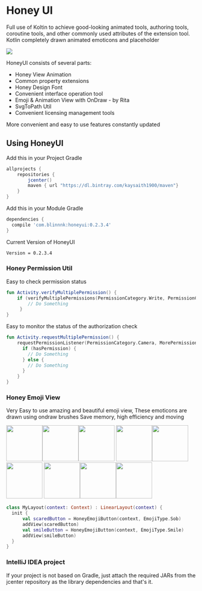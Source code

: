 # Honey UI

Full use of Koltin to achieve good-looking animated tools, authoring tools, coroutine tools, and other commonly used attributes of the extension tool. Kotlin completely drawn animated emoticons and placeholder

![](https://github.com/kaysaith/honeyui/blob/master/honey/src/main/res/drawable/honeyui.jpg)

HoneyUI consists of several parts:

* Honey View Animation
* Common property extensions
* Honey Design Font
* Convenient interface operation tool
* Emoji & Animation View with OnDraw - by Rita
* SvgToPath Util
* Convenient licensing management tools

More convenient and easy to use features constantly updated

## Using HoneyUI

Add this in your Project Gradle
```groovy
allprojects {
    repositories {
        jcenter()
        maven { url "https://dl.bintray.com/kaysaith1900/maven"}
    }
}
```

Add this in your Module Gradle
```groovy
dependencies {
  compile 'com.blinnnk:honeyui:0.2.3.4'  
}
```

Current Version of HoneyUI

```html
Version = 0.2.3.4
```

### Honey Permission Util

Easy to check permission status

```kotlin
fun Activity.verifyMultiplePermission() {
    if (verifyMultiplePermissions(PermissionCategory.Write, PermissionCategory.Read)) {
        // Do Something
     }
}
```

Easy to monitor the status of the authorization check

```kotlin
fun Activity.requestMultiplePermission() {
    requestPermissionListener(PermissionCategory.Camera, MorePermissions) { hasPermission ->
      if (hasPermission) {
        // Do Something
      } else {
        // Do Something
      }
    }
}

```

### Honey Emoji View

Very Easy to use amazing and beautiful emoji view, These emoticons are drawn using ondraw brushes
Save memory, high efficiency and moving

<img src="https://github.com/kaysaith/honeyui/blob/master/honey/src/main/res/drawable/cold.gif" width="96"><img src="https://github.com/kaysaith/honeyui/blob/master/honey/src/main/res/drawable/cry.gif" width="96"><img src="https://github.com/kaysaith/honeyui/blob/master/honey/src/main/res/drawable/flouringeyes.gif" width="96">
<img src="https://github.com/kaysaith/honeyui/blob/master/honey/src/main/res/drawable/helplesslaugh.gif" width="96"><img src="https://github.com/kaysaith/honeyui/blob/master/honey/src/main/res/drawable/laughcry.gif" width="96"><img src="https://github.com/kaysaith/honeyui/blob/master/honey/src/main/res/drawable/sad.gif" width="96">
<img src="https://github.com/kaysaith/honeyui/blob/master/honey/src/main/res/drawable/shy.gif" width="96"><img src="https://github.com/kaysaith/honeyui/blob/master/honey/src/main/res/drawable/thumb.gif" width="96"><img src="https://github.com/kaysaith/honeyui/blob/master/honey/src/main/res/drawable/angry.gif" width="96">

```kotlin
class MyLayout(context: Context) : LinearLayout(context) {
  init {
      val scaredButton = HoneyEmojiButton(context, EmojiType.Sob) 
      addView(scaredButton)
      val smileButton = HoneyEmojiButton(context, EmojiType.Smile)
      addView(smileButton)
  }
}
```

### IntelliJ IDEA project

If your project is not based on Gradle, just attach the required JARs from the jcenter repository as the library dependencies and that's it.